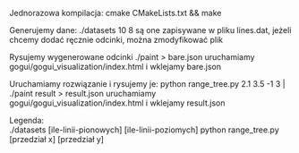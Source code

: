 Jednorazowa kompilacja:
        cmake CMakeLists.txt && make


Generujemy dane:
        ./datasets 10 8
        są one zapisywane w pliku lines.dat, jeżeli chcemy dodać ręcznie odcinki, można zmodyfikować plik   

Rysujemy wygenerowane odcinki
        ./paint > bare.json
        uruchamiamy gogui/gogui_visualization/index.html i wklejamy bare.json

Uruchamiamy rozwiązanie i rysujemy je:
        python range_tree.py 2.1 3.5 -1 3 | ./paint result > result.json
        uruchamiamy gogui/gogui_visualization/index.html i wklejamy result.json
      
Legenda:  
        ./datasets [ile-linii-pionowych] [ile-linii-poziomych]
        python range_tree.py [przedział x] [przedział y]
